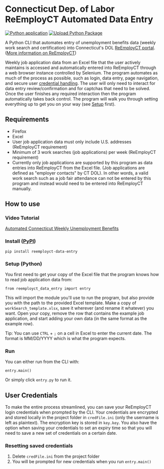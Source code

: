 # Connecticut Dep. of Labor ReEmployCT Automated Data Entry
[![Python application](https://github.com/ariffjeff/ReEmployCT-Data-Entry/actions/workflows/python-app.yml/badge.svg)](https://github.com/ariffjeff/ReEmployCT-Data-Entry/actions/workflows/python-app.yml)
[![Upload Python Package](https://github.com/ariffjeff/ReEmployCT-Data-Entry/actions/workflows/python-publish.yml/badge.svg?branch=main)](https://github.com/ariffjeff/ReEmployCT-Data-Entry/actions/workflows/python-publish.yml)

A Python CLI that automates entry of unemployment benefits data (weekly work search and certification) into Connecticut's DOL [ReEmployCT portal](https://reemployct.dol.ct.gov). ([More information on ReEmployCT](https://portal.ct.gov/dol/Unemployment-Benefits))

Weekly job application data from an Excel file that the user actively maintains is accessed and automatically entered into ReEmployCT through a web browser instance controlled by Selenium. The program automates as much of the process as possible, such as login, data entry, page navigation, and secure user [credential handling](#user-credentials). The user will only need to interact for data entry review/confirmation and for captchas that need to be solved. Once the user finishes any required interaction then the program automatically takes back control. The program will walk you through setting everything up to get you on your way (see [Setup](#setup-python) first).

## Requirements
- Firefox
- Excel
- User job application data must only include U.S. addresses (ReEmployCT requirement)
- Minimum of 3 work searches (job applications) per week (ReEmployCT requirement)
- Currently only job applications are supported by this program as data entries into ReEmployCT from the Excel file. (Job applications are defined as "employer contacts" by CT DOL). In other words, a valid work search such as a job fair attendance can not be entered by this program and instead would need to be entered into ReEmployCT manually.

## How to use
### Video Tutorial
[Automated Connecticut Weekly Unemployment Benefits](https://www.youtube.com/watch?v=Ff6FEwIE0Bw)

### Install ([PyPI](https://pypi.org/project/reemployct-data-entry/))
`pip install reemployct-data-entry`



### Setup (Python)
You first need to get your copy of the Excel file that the program knows how to read job application data from:
```
from reemployct_data_entry import entry
```
This will import the module you'll use to run the program, but also provide you with the path to the provided Excel template. Make a copy of `workSearch_template.xlsx`, save it wherever (and rename it whatever) you want. Open your copy, remove the row that contains the example job application, and start adding your own data (in the same format as the example row).

Tip: You can use `CTRL` + `;` on a cell in Excel to enter the current date. The format is MM/DD/YYYY which is what the program expects.


### Run
You can either run from the CLI with:
```
entry.main()
```
Or simply click `entry.py` to run it.

## User Credentials
To make the entire process streamlined, you can save your ReEmployCT login credentials when prompted by the CLI. Your credentials are encrypted and stored locally in the project folder in `credFile.ini` (only the username is left as plaintext). The encryption key is stored in `key.key`. You also have the option when saving your credentials to set an expiry time so that you will need to save a new set of credentials on a certain date.

### Resetting saved credentials
1. Delete `credFile.ini` from the project folder
2. You will be prompted for new credentials when you run `entry.main()`
